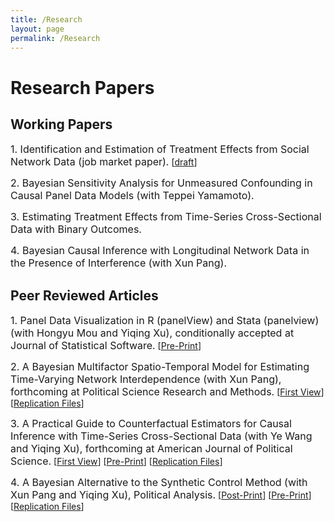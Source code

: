 ```yaml
---
title: /Research
layout: page
permalink: /Research
---
```


# Research Papers 

## Working Papers 

<font size="3">1. Identification and Estimation of Treatment Effects from Social Network Data (job market paper).</font> [[draft](../Net_JMP_Liu.pdf)]
  
<font size="3">2. Bayesian Sensitivity Analysis for Unmeasured Confounding in Causal Panel Data Models (with Teppei Yamamoto).</font>  


<font size="3">3. Estimating Treatment Effects from Time-Series Cross-Sectional Data with Binary Outcomes.</font>  


<font size="3">4. Bayesian Causal Inference with Longitudinal Network Data in the Presence of Interference (with Xun Pang).</font>  



## Peer Reviewed Articles

<font size="3">1. Panel Data Visualization in R (panelView) and Stata (panelview) (with Hongyu Mou and Yiqing Xu), conditionally accepted at Journal of Statistical Software.</font> [<a href="https://papers.ssrn.com/sol3/papers.cfm?abstract_id=4202154">Pre-Print</a>] 

<font size="3">2. A Bayesian Multifactor Spatio-Temporal Model for Estimating Time-Varying Network Interdependence (with Xun Pang), forthcoming at Political Science Research and Methods.</font> [<a href="https://www.cambridge.org/core/journals/political-science-research-and-methods/article/abs/bayesian-multifactor-spatiotemporal-model-for-estimating-timevarying-network-interdependence/4BA3382FCC76830D7918E51678DDC1DE">First View</a>] [<a href="https://dataverse.harvard.edu/dataset.xhtml?persistentId=doi:10.7910/DVN/B5RVWB">Replication Files</a>]

<font size="3">3. A Practical Guide to Counterfactual Estimators for Causal Inference with Time-Series Cross-Sectional Data (with Ye Wang and Yiqing Xu), forthcoming at American Journal of Political Science.</font> [<a href="https://onlinelibrary.wiley.com/doi/full/10.1111/ajps.12723">First View</a>] [<a href="https://papers.ssrn.com/sol3/papers.cfm?abstract_id=3555463">Pre-Print</a>] [<a href="https://dataverse.harvard.edu/dataset.xhtml?persistentId=doi:10.7910/DVN/ZVC9W5">Replication Files</a>]

<font size="3">4. A Bayesian Alternative to the Synthetic Control Method (with Xun Pang and Yiqing Xu), Political Analysis.</font> [<a href="https://www.cambridge.org/core/journals/political-analysis/article/bayesian-alternative-to-synthetic-control-for-comparative-case-studies/C23BD67E4BBBB8C88ADAEAE169696A45">Post-Print</a>] [<a href="https://papers.ssrn.com/sol3/papers.cfm?abstract_id=3649226">Pre-Print</a>] [<a href="https://dataverse.harvard.edu/dataset.xhtml?persistentId=doi:10.7910/DVN/B6SWA1">Replication Files</a>]

